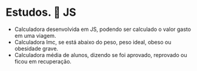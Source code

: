 # Estudos. :book: JS

- Calculadora desenvolvida em JS, podendo ser calculado o valor gasto em uma viagem.
- Calculadora Imc, se está abaixo do peso, peso ideal, obeso ou obesidade grave.
-  Calculadora média de alunos, dizendo se foi aprovado, reprovado ou ficou em recuperação.

